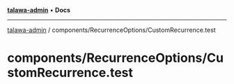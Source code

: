 [**talawa-admin**](../../../README.md) • **Docs**

***

[talawa-admin](../../../modules.md) / components/RecurrenceOptions/CustomRecurrence.test

# components/RecurrenceOptions/CustomRecurrence.test
